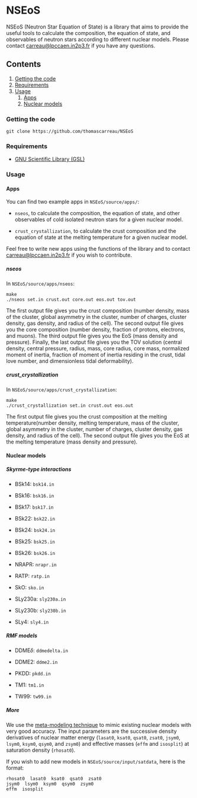 NSEoS
=====

NSEoS (Neutron Star Equation of State) is a library that aims to provide the 
useful tools to calculate the composition, the equation of state, and 
observables of neutron stars according to different nuclear models. 
Please contact carreau@lpccaen.in2p3.fr if you have any questions.

Contents
--------

1. [Getting the code](#getting-the-code)
2. [Requirements](#requirements)
3. [Usage](#usage)
    1. [Apps](#apps)
    2. [Nuclear models](#nuclear-models)

### Getting the code

    git clone https://github.com/thomascarreau/NSEoS

### Requirements

* [GNU Scientific Library (GSL)](https://www.gnu.org/software/gsl/)

### Usage

#### Apps

You can find two example apps in `NSEoS/source/apps/`:

* `nseos`, to calculate the composition, the equation of state, and 
    other observables of cold isolated neutron stars for a given nuclear model.

* `crust_crystallization`, to calculate the crust composition and the 
    equation of state at the melting temperature for a given nuclear model.

Feel free to write new apps using the functions of the library and to contact 
carreau@lpccaen.in2p3.fr if you wish to contribute.

##### nseos

In `NSEoS/source/apps/nseos`:

    make
    ./nseos set.in crust.out core.out eos.out tov.out

The first output file gives you the crust composition (number density, mass of 
the cluster, global asymmetry in the cluster, number of charges, cluster 
density, gas density, and radius of the cell). The second output file gives you 
the core composition (number density, fraction of protons, electrons, and 
muons). The third output file gives you the EoS (mass density and pressure). 
Finally, the last output file gives you the TOV solution (central density, 
central pressure, radius, mass, core radius, core mass, normalized moment of 
inertia, fraction of moment of inertia residing in the crust, tidal love 
number, and dimensionless tidal deformability).

##### crust_crystallization

In `NSEoS/source/apps/crust_crystallization`:

    make
    ./crust_crystallization set.in crust.out eos.out

The first output file gives you the crust composition at the melting 
temperature(number density, melting temperature, mass of the cluster, global 
asymmetry in the cluster, number of charges, cluster density, gas density, 
and radius of the cell). The second output file gives you the EoS at the 
melting temperature (mass density and pressure).

#### Nuclear models

##### Skyrme-type interactions

* BSk14: `bsk14.in`

* BSk16: `bsk16.in`

* BSk17: `bsk17.in`

* BSk22: `bsk22.in`

* BSk24: `bsk24.in`

* BSk25: `bsk25.in`

* BSk26: `bsk26.in`

* NRAPR: `nrapr.in`

* RATP: `ratp.in`

* SkO: `sko.in`

* SLy230a: `sly230a.in`

* SLy230b: `sly230b.in`

* SLy4: `sly4.in`

##### RMF models

* DDME$\delta$: `ddmedelta.in`

* DDME2: `ddme2.in`

* PKDD: `pkdd.in`

* TM1: `tm1.in`

* TW99: `tw99.in`

##### More

We use the [meta-modeling technique](https://arxiv.org/abs/1708.06894) to 
mimic existing nuclear models with very good accuracy. The input parameters are 
the successive density derivatives of nuclear matter energy (`lasat0`, 
`ksat0`, `qsat0`, `zsat0`, `jsym0`, `lsym0`, `ksym0`, `qsym0`, and `zsym0`) and 
effective masses (`effm` and `isosplit`) at saturation density (`rhosat0`).

If you wish to add new models in `NSEoS/source/input/satdata`, here is the 
format:

    rhosat0  lasat0  ksat0  qsat0  zsat0
    jsym0  lsym0  ksym0  qsym0  zsym0
    effm  isosplit
